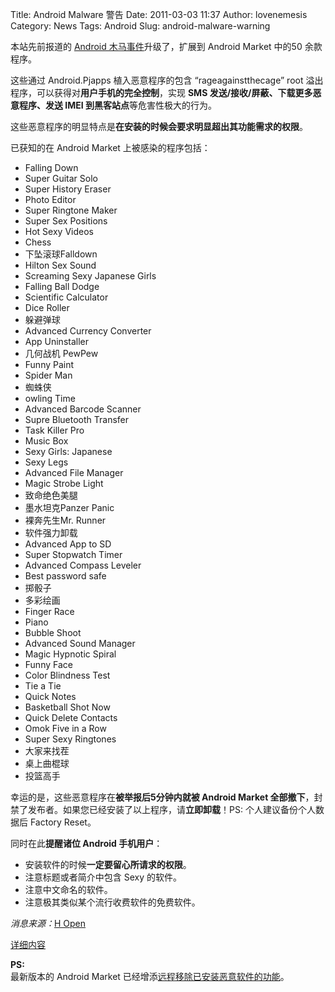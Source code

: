 Title: Android Malware 警告
Date: 2011-03-03 11:37
Author: lovenemesis
Category: News
Tags: Android
Slug: android-malware-warning

本站先前报道的 [Android
木马事件](http://linuxtoy.org/archives/briefing-broadcom-crystal-hd-and-android-trojan.html)升级了，扩展到
Android Market 中的50 余款程序。

这些通过 Android.Pjapps 植入恶意程序的包含 “rageagainstthecage” root
溢出程序，可以获得对**用户手机的完全控制**，实现 **SMS
发送/接收/屏蔽、下载更多恶意程序、发送 IMEI
到黑客站点**等危害性极大的行为。

这些恶意程序的明显特点是**在安装的时候会要求明显超出其功能需求的权限**。

已获知的在 Android Market 上被感染的程序包括：

-   Falling Down
-   Super Guitar Solo
-   Super History Eraser
-   Photo Editor
-   Super Ringtone Maker
-   Super Sex Positions
-   Hot Sexy Videos
-   Chess
-   下坠滚球Falldown
-   Hilton Sex Sound
-   Screaming Sexy Japanese Girls
-   Falling Ball Dodge
-   Scientific Calculator
-   Dice Roller
-   躲避弹球
-   Advanced Currency Converter
-   App Uninstaller
-   几何战机 PewPew
-   Funny Paint
-   Spider Man
-   蜘蛛侠
-   owling Time
-   Advanced Barcode Scanner
-   Supre Bluetooth Transfer
-   Task Killer Pro
-   Music Box
-   Sexy Girls: Japanese
-   Sexy Legs
-   Advanced File Manager
-   Magic Strobe Light
-   致命绝色美腿
-   墨水坦克Panzer Panic
-   裸奔先生Mr. Runner
-   软件强力卸载
-   Advanced App to SD
-   Super Stopwatch Timer
-   Advanced Compass Leveler
-   Best password safe
-   掷骰子
-   多彩绘画
-   Finger Race
-   Piano
-   Bubble Shoot
-   Advanced Sound Manager
-   Magic Hypnotic Spiral
-   Funny Face
-   Color Blindness Test
-   Tie a Tie
-   Quick Notes
-   Basketball Shot Now
-   Quick Delete Contacts
-   Omok Five in a Row
-   Super Sexy Ringtones
-   大家来找茬
-   桌上曲棍球
-   投篮高手

幸运的是，这些恶意程序在**被举报后5分钟内就被 Android Market
全部撤下**，封禁了发布者。如果您已经安装了以上程序，请**立即卸载**！PS:
个人建议备份个人数据后 Factory Reset。

同时在此**提醒诸位 Android 手机用户**：

-   安装软件的时候**一定要留心所请求的权限**。
-   注意标题或者简介中包含 Sexy 的软件。
-   注意中文命名的软件。
-   注意极其类似某个流行收费软件的免费软件。

*消息来源：*[H
Open](http://www.h-online.com/open/news/item/Android-malware-on-the-rise-21-apps-pulled-from-Android-Market-Update-1200705.html)

[详细内容](http://www.androidpolice.com/2011/03/01/the-mother-of-all-android-malware-has-arrived-stolen-apps-released-to-the-market-that-root-your-phone-steal-your-data-and-open-backdoor/)

**PS:**  
最新版本的 Android Market
已经增添[远程移除已安装恶意软件的功能](http://googlemobile.blogspot.com/2011/03/update-on-android-market-security.html?utm_source=feedburner&utm_medium=feed&utm_campaign=Feed:+OfficialGoogleMobileBlog+%28Official+Google+Mobile+Blog%29&utm_content=Twitter)。
